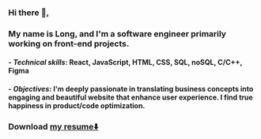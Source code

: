 ### Hi there 👋, 
### My name is Long, and I'm a software engineer primarily working on front-end projects. 
#### - *Technical skills*: React, JavaScript, HTML, CSS, SQL, noSQL, C/C++, Figma
#### - *Objectives*:       I'm deeply passionate in translating business concepts into engaging and beautiful website that enhance user experience. I find true happiness in product/code optimization.  

### Download [my resume⬇️](https://github.com/pickordian/pickordian/files/14584301/LongTran_Resume.pdf)

